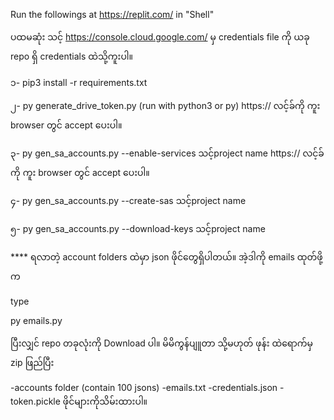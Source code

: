 Run the followings at https://replit.com/ in "Shell"

ပထမဆုံး သင့် https://console.cloud.google.com/ မှ credentials file ကို ယခု repo ရှိ credentials ထဲသို့ကူးပါ။

၁- pip3 install -r requirements.txt

၂- py generate_drive_token.py    (run with python3  or py)
https:// လင့်ခ်ကို ကူး browser တွင် accept ပေးပါ။

၃- py gen_sa_accounts.py --enable-services သင့်project name
https:// လင့်ခ်ကို ကူး browser တွင် accept ပေးပါ။

၄- py gen_sa_accounts.py --create-sas သင့်project name

၅- py gen_sa_accounts.py --download-keys သင့်project name


**** ရလာတဲ့  account folders ထဲမှာ json ဖိုင်တွေရှိပါတယ်။ အဲ့ဒါကို emails ထုတ်ဖို့က 

type 

py emails.py

ပြီးလျှင် repo တခုလုံးကို Download ပါ။
မိမိကွန်ပျူတာ သို့မဟုတ် ဖုန်း ထဲရောက်မှ zip ဖြည်ပြီး 

-accounts folder (contain 100 jsons)
-emails.txt
-credentials.json
-token.pickle
ဖိုင်များကိုသိမ်းထားပါ။
